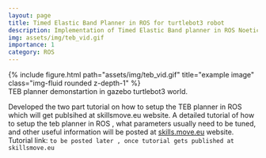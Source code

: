 ```yaml
---
layout: page
title: Timed Elastic Band Planner in ROS for turtlebot3 robot
description: Implementation of Timed Elastic Band planner in ROS Noetic for turtlebot3
img: assets/img/teb_vid.gif
importance: 1
category: ROS
---
```

<div class="row">
    <div class="col-sm mt-3 mt-md-0">
        {% include figure.html path="assets/img/teb_vid.gif" title="example image" class="img-fluid rounded z-depth-1" %}
    </div>
</div>
<div class="caption">
    TEB planner demonstartion in gazebo turtlebot3 world.
</div>

Developed the two part tutorial on how to setup the TEB planner in ROS which will get publsihed at skillsmove.eu website.
A detailed tutorial  of how to setup the teb planner in ROS , what parameters usually need to be tuned, and other useful information will be posted at <a href="https://www.skillsmove.eu/">skills.move.eu</a> website. Tutorial link:
`to be posted later , once tutorial gets published at skillsmove.eu`